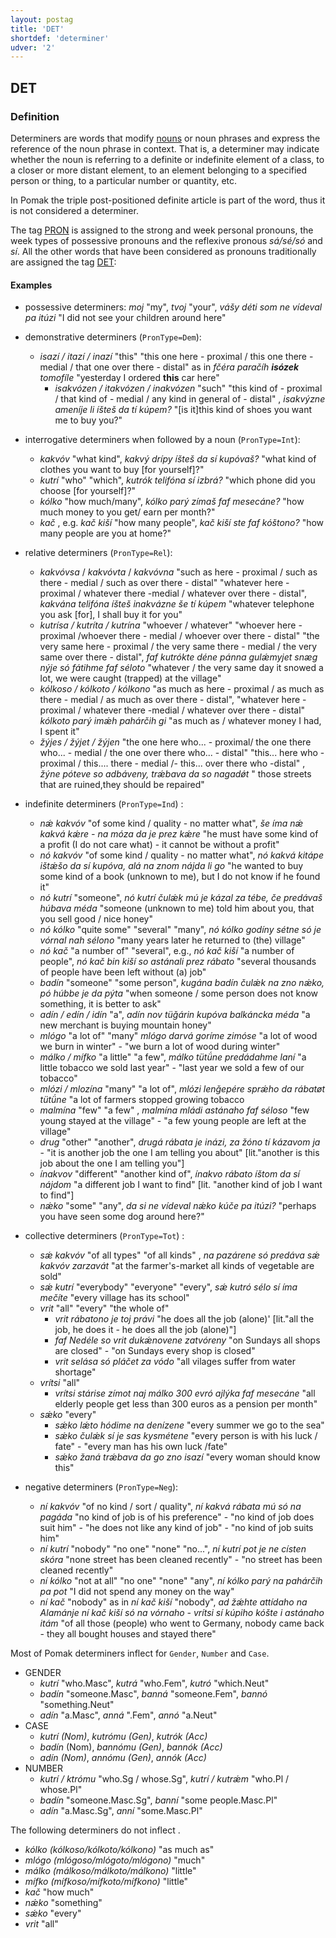 ```yaml
---
layout: postag
title: 'DET'
shortdef: 'determiner'
udver: '2'
---
```


## DET

### Definition

Determiners are words that modify [nouns](NOUN.md) or noun phrases and express the reference of the noun phrase in context. That is, 
a determiner may indicate whether the noun is referring to a definite or indefinite element of a class, to a closer or more distant element, 
to an element belonging to a specified person or thing, to a particular number or quantity, etc.

In Pomak the triple post-positioned definite article is part of the word, thus it is not considered a determiner.

The tag [PRON]() is assigned to the strong and week personal pronouns, the week types of possessive pronouns and the reflexive pronous
 _sá/sé/só_ and _sí_. All the other words that have been considered as pronouns traditionally are assigned the tag [DET](DET.md):

#### Examples

- possessive determiners: _moj_ "my", _tvoj_ "your", _vášy déti som ne vídeval pa itúzi_ "I did not see your children around here" 
- demonstrative determiners (`PronType=Dem`):

    - _isazí / itazí / inazí_ "this" "this one here - proximal / this one there -medial / that one over there - distal" as in _fčéra paračíh <b>isózek</b> tomofíle_ "yesterday I ordered <b>this</b> car here"
	    - _isakvózen / itakvózen / inakvózen_ "such" "this kind of - proximal / that kind of - medial / any kind in general of - distal" , _isakvýzne ameníje li íšteš da tí kúpem?_ "[is it]this kind of shoes you want me to buy you?" 
- interrogative determiners  when followed by a noun (`PronType=Int`):
    - _kakvóv_ "what kind", _kakvý drípy íšteš da sí kupóvaš?_ "what kind of clothes you want to buy [for yourself]?" 
    - _kutrí_ "who" "which", _kutrók telifóna sí izbrá?_ "which phone did you choose [for yourself]?" 
    - _kólko_ "how much/many", _kólko parý zímaš faf mesecáne?_ "how much money to you get/ earn per month?" 
    - _kač_ , e.g. _kač kiší_ "how many people", _kač kiší ste faf kóštono?_ "how many people are you at home?" 
- relative determiners (`PronType=Rel`):
    - _kakvóvsa_ / _kakvóvta_ / _kakvóvna_ "such as here - proximal / such as there - medial / such as over there - distal" "whatever here - proximal / whatever there -medial / whatever over there - distal", _kakvána telifóna íšteš inakvázne še tí kúpem_  "whatever telephone you ask [for], I shall buy it for you" 
    - _kutrísa / kutríta / kutrína_ "whoever / whatever" "whoever here - proximal /whoever there - medial / whoever over there - distal" "the very same here - proximal / the very same there - medial / the very same over there - distal", _faf kutrókte déne pánna gulǽmyjet snæg nýje só fátihme faf séloto_ "whatever / the very same day it snowed a lot, we were caught (trapped) at the village" 
    - _kólkoso / kólkoto / kólkono_ "as much as here - proximal / as much as there - medial / as much as over there - distal", "whatever here - proximal / whatever there -medial / whatever over there - distal" _kólkoto parý imǽh pahárčih gi_ "as much as / whatever money  I had, I spent it" 
    - _žýjes / žýjet / žýjen_ "the one here who... - proximal/ the one there who... - medial / the one over there who... - distal" "this... here who  - proximal / this.... there  - medial /- this... over there who -distal" , _žýne póteve so adbáveny, trǽbava da so nagadǿt_ " those streets that are ruined,they should be repaired" 
 
- indefinite determiners (`PronType=Ind`) :
    - _nǽ kakvóv_ "of some kind / quality - no matter what", _še íma nǽ kakvá kǽre - na móza da je prez kǽre_ "he must have some kind of a profit (I do not care what) - it cannot be without a profit" 
    - _nó kakvóv_ "of some kind / quality - no matter what", _nó kakvá kitápe ištǽšo da sí kupóva, alá na znom nájda li go_ "he wanted to buy some kind of a book (unknown to me), but I do not know if he found it" 
    - _nó kutrí_ "someone", _nó kutrí čulǽk mú je kázal za tébe, če predávaš húbava méda_ "someone (unknown to me) told him about you, that you sell good / nice honey"  
    - _nó kólko_ "quite some" "several" "many", _nó kólko godíny sétne só je vórnal nah sélono_ "many years later he returned to (the) village" 
    - _nó kač_ "a number of"  "several", e.g., _nó kač kiší_ "a number of people", _nó kač bin kiší so astánali prez rábato_ "several thousands of people have been left without (a) job" 
    - _badín_ "someone" "some person", _kugána badín čulǽk na zno nǽko, pó húbbe je da pýta_ "when someone / some person does not know something, it is better to ask" 
    - _adín / edín / idín_ "a", _adín nov tüǧárin kupóva balkáncka méda_ "a new merchant is buying mountain honey" 
    - _mlógo_ "a lot of" "many" _mlógo darvá goríme zimóse_ "a lot of wood we burn in winter" - "we burn a lot of wood during winter" 
    - _málko / mífko_ "a little" "a few", _málko tütǘne predádahme laní_ "a little tobacco we sold last year" - "last year we sold a few of our tobacco" 
    - _mlózi / mlozína_ "many" "a lot of", _mlózi lenǧepére sprǽho da rábatøt tütǘne_ "a lot of farmers stopped growing tobacco
    - _malmína_ "few" "a few" , _malmína mládi astánaho faf séloso_ "few young stayed at the village" - "a few young people are left at the village" 
    - _drug_ "other" "another", _drugá rábata je inázi, za žóno tí kázavom ja_ - "it is another job the one I am telling you about" [lit."another is this job about the one I am telling you"] 
    - _ínakvov_ "different" "another kind of", _ínakvo rábato íštom da sí nájdom_ "a different job I want to find" [lit. "another kind of job I want to find"] 
    - _nǽko_ "some" "any", _da si ne vídeval nǽko kúče pa itúzi?_ "perhaps you have seen some dog around here?" 

- collective determiners (`PronType=Tot`) :
    - _sǽ kakvóv_ "of all types" "of all kinds" , _na pazárene só predáva sǽ kakvóv zarzavát_ "at the farmer's-market all kinds of vegetable are sold" 
    - _sǽ kutrí_ "everybody" "everyone" "every", _sǽ kutró sélo sí íma mečíte_ "every village has its school" 
    - _vrit_ "all" "every" "the whole of" 
        * _vrit rábatono je toj právi_ "he does all the job (alone)' [lit."all the job, he does it - he does all the job (alone)"]
        * _faf Nedéle so vrit dukǽnovene zatvóreny_ "on Sundays all shops are closed" - "on Sundays every shop is closed" 
        * _vrit selása só pláčet za vódo_ "all vilages suffer from water shortage" 
    - _vrítsi_ "all"
        * _vrítsi stárise zímot naj málko 300 evró ajlýka faf mesecáne_ "all elderly people get less than 300 euros as a pension per month" 
    - _sǽko_  "every" 
        * _sǽko lǽto hódime na denízene_ "every summer we go to the sea" 
        * _sǽko čulǽk sí je sas kysmétene_ "every person is with his luck / fate" - "every man has his own luck /fate" 
        * _sǽko žaná trǽbava da go zno isazí_ "every woman should know this"  

- negative determiners (`PronType=Neg`):
    - _ní kakvóv_ "of no kind / sort / quality", _ní kakvá rábata mú só na pagáda_ "no kind of job is of his preference" - "no kind of job does suit him" - "he does not like any kind of job" - "no kind of job suits him" 
    - _ní kutrí_ "nobody" "no one" "none" "no...", _ní kutrí pot je ne císten skóra_ "none street has been cleaned recently" - "no street has been cleaned recently" 
    - _ní kólko_ "not at all" "no one" "none" "any", _ní kólko parý na pahárčih pa pot_ "I did not spend any money on the way" 
    - _ní kač_ "nobody" as in _ní kač kiší_ "nobody", _ad žǽhte attídaho na Alamánje ní kač kiší só na vórnaho - vrítsi sí kúpiho kóšte i astánaho itám_ "of all  those (people) who went to Germany, nobody came back - they all bought houses and stayed there" 


Most of Pomak determiners inflect for <code>Gender</code>, <code>Number</code> and <code>Case</code>. 

* GENDER
    * _kutrí_ "who.Masc", _kutrá_ "who.Fem", _kutró_ "which.Neut"
    * _badín_ "someone.Masc", _banná_ "someone.Fem", _bannó_ "something.Neut"
    * _adín_ "a.Masc", _anná_ ".Fem", _annó_ "a.Neut"
* CASE
    * _kutrí (Nom)_, _kutrómu (Gen)_, _kutrók (Acc)_
    * _badín_ (Nom), _bannómu (Gen)_, _bannók (Acc)_
    * _adín (Nom)_, _annómu (Gen)_, _annók (Acc)_
* NUMBER
    * _kutrí / ktrómu_ "who.Sg / whose.Sg", _kutrí / kutrǽm_ "who.Pl / whose.Pl"
    * _badín_ "someone.Masc.Sg", _banní_ "some people.Masc.Pl"
    * _adín_ "a.Masc.Sg", _anní_ "some.Masc.Pl"

The following determiners do not inflect .
* _kólko (kólkoso/kólkoto/kólkono)_ "as much as"
* _mlógo (mlógoso/mlógoto/mlógono)_ "much"
* _málko (málkoso/málkoto/málkono)_ "little"
* _mífko (mífkoso/mífkoto/mífkono)_ "little"
* _kač_ "how much"
* _nǽko_ "something"
* _sǽko_ "every"
* _vrit_ "all"
<!-- Interlanguage links updated Ne 5. května 2024, 18:19:36 CEST -->

